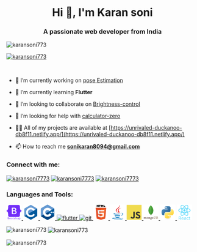 <h1 align="center">Hi 👋, I'm Karan soni</h1>
<h3 align="center">A passionate web developer from India</h3>

<p align="left"> <img src="https://komarev.com/ghpvc/?username=karansoni773&label=Profile%20views&color=0e75b6&style=flat" alt="karansoni773" /> </p>

<p align="left"> <a href="https://github.com/ryo-ma/github-profile-trophy"><img src="https://github-profile-trophy.vercel.app/?username=karansoni773" alt="karansoni773" /></a> </p>

<p align="left"> <a href="https://twitter.com/" target="blank"><img src="https://img.shields.io/twitter/follow/?logo=twitter&style=for-the-badge" alt="" /></a> </p>

- 🔭 I’m currently working on [pose Estimation](https://github.com/karansoni773/Pose-Estimation.git)

- 🌱 I’m currently learning **Flutter**

- 👯 I’m looking to collaborate on [Brightness-control](https://github.com/karansoni773/brightness-controls.git)

- 🤝 I’m looking for help with [calculator-zero](https://github.com/karansoni773/calculator-zero.git)

- 👨‍💻 All of my projects are available at [https://unrivaled-duckanoo-db8f11.netlify.app/](https://unrivaled-duckanoo-db8f11.netlify.app/)

- 📫 How to reach me **sonikaran8094@gmail.com**

<h3 align="left">Connect with me:</h3>
<p align="left">
<a href="https://codepen.io/karansoni7773" target="blank"><img align="center" src="https://raw.githubusercontent.com/rahuldkjain/github-profile-readme-generator/master/src/images/icons/Social/codepen.svg" alt="karansoni7773" height="30" width="40" /></a>
<a href="https://www.linkedin.com/in/karan-soni7773/" target="blank"><img align="center" src="https://raw.githubusercontent.com/rahuldkjain/github-profile-readme-generator/master/src/images/icons/Social/linked-in-alt.svg" alt="karansoni7773" height="30" width="40" /></a>
<a href="https://instagram.com/karansoni7773" target="blank"><img align="center" src="https://raw.githubusercontent.com/rahuldkjain/github-profile-readme-generator/master/src/images/icons/Social/instagram.svg" alt="karansoni7773" height="30" width="40" /></a>
</p>

<h3 align="left">Languages and Tools:</h3>
<p align="left"> <a href="https://getbootstrap.com" target="_blank" rel="noreferrer"> <img src="https://raw.githubusercontent.com/devicons/devicon/master/icons/bootstrap/bootstrap-plain-wordmark.svg" alt="bootstrap" width="40" height="40"/> </a> <a href="https://www.cprogramming.com/" target="_blank" rel="noreferrer"> <img src="https://raw.githubusercontent.com/devicons/devicon/master/icons/c/c-original.svg" alt="c" width="40" height="40"/> </a> <a href="https://www.w3schools.com/cpp/" target="_blank" rel="noreferrer"> <img src="https://raw.githubusercontent.com/devicons/devicon/master/icons/cplusplus/cplusplus-original.svg" alt="cplusplus" width="40" height="40"/> </a> <a href="https://flutter.dev" target="_blank" rel="noreferrer"> <img src="https://www.vectorlogo.zone/logos/flutterio/flutterio-icon.svg" alt="flutter" width="40" height="40"/> </a> <a href="https://git-scm.com/" target="_blank" rel="noreferrer"> <img src="https://www.vectorlogo.zone/logos/git-scm/git-scm-icon.svg" alt="git" width="40" height="40"/> </a> <a href="https://www.w3.org/html/" target="_blank" rel="noreferrer"> <img src="https://raw.githubusercontent.com/devicons/devicon/master/icons/html5/html5-original-wordmark.svg" alt="html5" width="40" height="40"/> </a> <a href="https://www.java.com" target="_blank" rel="noreferrer"> <img src="https://raw.githubusercontent.com/devicons/devicon/master/icons/java/java-original.svg" alt="java" width="40" height="40"/> </a> <a href="https://developer.mozilla.org/en-US/docs/Web/JavaScript" target="_blank" rel="noreferrer"> <img src="https://raw.githubusercontent.com/devicons/devicon/master/icons/javascript/javascript-original.svg" alt="javascript" width="40" height="40"/> </a> <a href="https://www.mongodb.com/" target="_blank" rel="noreferrer"> <img src="https://raw.githubusercontent.com/devicons/devicon/master/icons/mongodb/mongodb-original-wordmark.svg" alt="mongodb" width="40" height="40"/> </a> <a href="https://www.python.org" target="_blank" rel="noreferrer"> <img src="https://raw.githubusercontent.com/devicons/devicon/master/icons/python/python-original.svg" alt="python" width="40" height="40"/> </a> <a href="https://reactjs.org/" target="_blank" rel="noreferrer"> <img src="https://raw.githubusercontent.com/devicons/devicon/master/icons/react/react-original-wordmark.svg" alt="react" width="40" height="40"/> </a> </p>

<p><img align="left" src="https://github-readme-stats.vercel.app/api/top-langs?username=karansoni773&show_icons=true&locale=en&layout=compact" alt="karansoni773" /></p>

<p>&nbsp;<img align="center" src="https://github-readme-stats.vercel.app/api?username=karansoni773&show_icons=true&locale=en" alt="karansoni773" /></p>

<p><img align="center" src="https://github-readme-streak-stats.herokuapp.com/?user=karansoni773&" alt="karansoni773" /></p>

